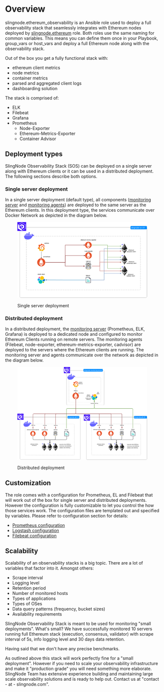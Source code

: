 # Overview

slingnode.ethereum\_observability is an Ansible role used to deploy a full observability stack that seamlessly integrates with Ethereum nodes deployed by [slingnode.ethereum](https://docs.slingnode.com/slingnode.ethereum/) role. Both roles use the same naming for common variables. This means you can define them once in your Playbook, group\_vars or host\_vars and deploy a full Ethereum node along with the observability stack.&#x20;

Out of the box you get a fully functional stack with:

* ethereum client metrics
* node metrics
* container metrics
* parsed and aggregated client logs&#x20;
* dashboarding solution

The stack is comprised of:&#x20;

* ELK
* Filebeat
* Grafana
* Prometheus
  * Node-Exporter
  * Ethereum-Metrics-Exporter
  * Container Advisor

## Deployment types

SlingNode Observability Stack (SOS) can be deployed on a single server along with Ethereum clients or it can be used in a distributed deployment. The following sections describe both options.&#x20;

### Single server deployment

In a single server deployment (default type), all components ([monitoring server](architecture.md#monitoring-server) and [monitoring agents](architecture.md#monitoring-agents)) are deployed to the same server as the Ethereum clients. In this deployment type, the services communicate over Docker Network as depicted in the diagram below.&#x20;

<figure><img src=".gitbook/assets/slingnode-ethereum-observabiliyt-single.png" alt=""><figcaption><p>Single server deployment</p></figcaption></figure>

### Distributed deployment

In a distributed deployment, the [monitoring server](architecture.md#monitoring-server) (Prometheus, ELK, Grafana) is deployed to a dedicated node and configured to monitor Ethereum Clients running on remote servers. The monitoring agents (Filebeat, node-exporter, ethereum-metrics-exporter,  cadvisor) are deployed to the servers where the Ethereum clients are running. The monitoring server and agents communicate over the network as depicted in the diagram below.

<figure><img src=".gitbook/assets/slingnode-ethereum-observabiliyt-distributed.png" alt=""><figcaption><p>Distributed deployment</p></figcaption></figure>

## Customization

The role comes with a configuration for Prometheus, EL and Filebeat that will work out of the box for single server and distributed deployments. However the configuration is fully customizable to let you control the how those services work. The configuration files are templated out and specified by variables. Please refer to configuration section for details:

* [Prometheus configuration](components/prometheus/#configuration)
* [Logstash configuration](components/elk/#configuration)
* [Filebeat configuration](filebeat-configuration.md#configuration)

## Scalability

Scalability of an observability stacks is a big topic. There are a lot of variables  that factor into it. Amongst others:

* Scrape interval
* Logging level
* Retention period
* Number of monitored hosts
* Types of applications&#x20;
* Types of OSes
* Data query patterns (frequency, bucket sizes)
* Availability requirements

SlingNode Observability Stack is meant to be used for monitoring "small deployments". What's small? We have successfully monitored 10 servers running full Ethereum stack (execution, consensus, validator) with scrape interval of 5s, info logging level and 30 days data retention.&#x20;

Having said that we don't have any precise benchmarks.&#x20;

As outlined above this stack will work perfectly fine for a "small deployment". However if you need to scale your observability infrastructure and make it "production grade" you will need something more elaborate. SlingNode Team has extensive experience building and maintaining large scale observability solutions and is ready to help out. Contact us at  "contact - at - slingnode.com".&#x20;
